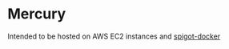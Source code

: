 # Mercury 
Intended to be hosted on AWS EC2 instances and [spigot-docker](https://github.com/ShepherdJerred-minecraft/spigot-docker)

